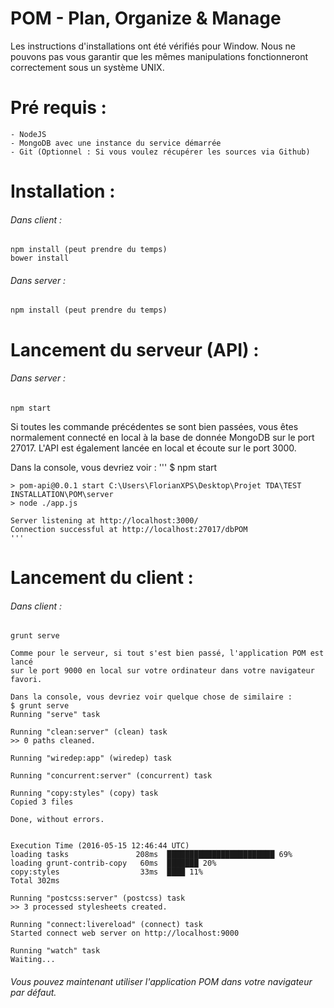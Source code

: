 # POM - Plan, Organize & Manage

Les instructions d'installations ont été vérifiés pour Window.
Nous ne pouvons pas vous garantir que les mêmes manipulations fonctionneront correctement
sous un système UNIX.
 
# Pré requis :
	- NodeJS
	- MongoDB avec une instance du service démarrée
	- Git (Optionnel : Si vous voulez récupérer les sources via Github)

# Installation :
###### Dans client :
	npm install (peut prendre du temps)
	bower install

###### Dans server :
	npm install (peut prendre du temps)
		
# Lancement du serveur (API) :
###### Dans server :
	npm start
		
Si toutes les commande précédentes se sont bien passées, vous êtes normalement connecté en local à la base de donnée MongoDB sur le port 27017.
L'API est également lancée en local et écoute sur le port 3000.
	
Dans la console, vous devriez voir :
	'''
	$ npm start

	> pom-api@0.0.1 start C:\Users\FlorianXPS\Desktop\Projet TDA\TEST INSTALLATION\POM\server
	> node ./app.js

	Server listening at http://localhost:3000/
	Connection successful at http://localhost:27017/dbPOM
	'''
	
# Lancement du client :
###### Dans client :
	grunt serve
		
	Comme pour le serveur, si tout s'est bien passé, l'application POM est lancé 
	sur le port 9000 en local sur votre ordinateur dans votre navigateur favori.
	
	Dans la console, vous devriez voir quelque chose de similaire : 
	$ grunt serve
	Running "serve" task

	Running "clean:server" (clean) task
	>> 0 paths cleaned.

	Running "wiredep:app" (wiredep) task

	Running "concurrent:server" (concurrent) task

	Running "copy:styles" (copy) task
	Copied 3 files

	Done, without errors.


	Execution Time (2016-05-15 12:46:44 UTC)
	loading tasks               208ms  ████████████████████████ 69%
	loading grunt-contrib-copy   60ms  ███████ 20%
	copy:styles                  33ms  ████ 11%
	Total 302ms

	Running "postcss:server" (postcss) task
	>> 3 processed stylesheets created.

	Running "connect:livereload" (connect) task
	Started connect web server on http://localhost:9000

	Running "watch" task
	Waiting...
		
###### Vous pouvez maintenant utiliser l'application POM dans votre navigateur par défaut.